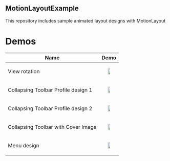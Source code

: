 ## MotionLayoutExample

This repository includes sample animated layout  designs with MotionLayout

Demos
======================
Name  | Demo
--- | ---
View rotation|<p align="center"> <img src="https://user-images.githubusercontent.com/66948288/88405180-8b7b5580-cdd7-11ea-846f-3dbcf0fd4c95.gif" width="40%"></p> |
Collapsing Toolbar Profile design 1 |<p align="center"> <img src="https://user-images.githubusercontent.com/66948288/88406708-ba92c680-cdd9-11ea-89b5-1142ff4335b2.gif" width="40%"> </p>|
Collapsing Toolbar Profile design 2 |<p align="center"> <img src="https://user-images.githubusercontent.com/66948288/88436639-57228c00-ce0d-11ea-8f4f-f310ca5f35e2.gif" width="40%"> </p>|
Collapsing Toolbar with Cover Image |<p align="center"> <img src="https://user-images.githubusercontent.com/66948288/88406809-db5b1c00-cdd9-11ea-891d-1a04a30e5408.gif" width="40%"> </p>|
Menu design |<p align="center"> <img src="https://user-images.githubusercontent.com/66948288/88407237-810e8b00-cdda-11ea-96b5-969eee677f6e.gif" width="40%"> |
